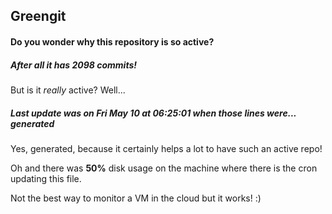 ## Greengit

#### Do you wonder why this repository is so active?

##### After all it has 2098 commits!

But is it *really* active? Well...

##### Last update was on Fri May 10 at 06:25:01 when those lines were... generated

Yes, generated, because it certainly helps a lot to have such an active repo!

Oh and there was **50%** disk usage on the machine
where there is the cron updating this file.

Not the best way to monitor a VM in the cloud but it works! :)
